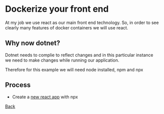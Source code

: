 # Dockerize your front end

At my job we use react as our main front end technology. So, in order to see clearly 
many features of docker containers we will use react. 

## Why now dotnet?

Dotnet needs to complie to reflect changes and in this particular instance we need
to make changes while running our application.

Therefore for this example we will need node installed, npm and npx

## Process 

* Create a [new react app](https://reactjs.org/docs/create-a-new-react-app.html#:~:text=npx%20on%20the%20first%20line%20is%20not%20a,you%20don%E2%80%99t%20need%20to%20know%20anything%20about%20them.) with npx

[Back](../README.md)